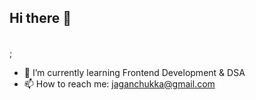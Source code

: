 ## Hi there 👋
<br>;
- 🌱 I’m currently learning Frontend Development & DSA
- 📫 How to reach me: jaganchukka@gmail.com
